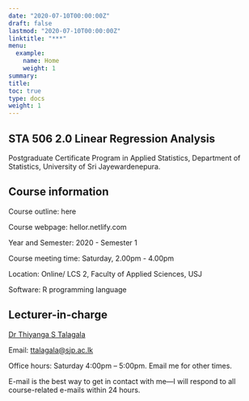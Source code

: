 ```yaml
---
date: "2020-07-10T00:00:00Z"
draft: false
lastmod: "2020-07-10T00:00:00Z"
linktitle: "***"
menu:
  example:
    name: Home
    weight: 1
summary: 
title: 
toc: true
type: docs
weight: 1
---
```


## STA 506 2.0 Linear Regression Analysis

Postgraduate Certificate Program in Applied Statistics, Department of Statistics, University of Sri Jayewardenepura.

## Course information

Course outline: here

Course webpage: hellor.netlify.com

Year and Semester: 2020 - Semester 1

Course meeting time: Saturday, 2.00pm - 4.00pm

Location: Online/ LCS 2, Faculty of Applied Sciences, USJ

Software: R programming language


## Lecturer-in-charge

[Dr Thiyanga S Talagala](https://thiyanga.netlify.app/)

Email: ttalagala@sjp.ac.lk

Office hours: Saturday 4:00pm – 5:00pm. Email me for other times.

E-mail is the best way to get in contact with me—I will respond to all course-related e-mails within 24 hours.


